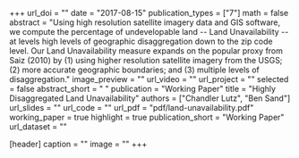 +++
url_doi = ""
date = "2017-08-15"
publication_types = ["7"]
math = false
abstract = "Using high resolution satellite imagery data and GIS software, we compute the percentage of undevelopable land -- Land Unavailability -- at levels high levels of geographic disaggregation down to the zip code level. Our Land Unavailability measure expands on the popular proxy from Saiz (2010) by (1) using higher resolution satellite imagery from the USGS; (2) more accurate geographic boundaries; and (3) multiple levels of disaggregation."
image_preview = ""
url_video = ""
url_project = ""
selected = false
abstract_short = " "
publication = "Working Paper"
title = "Highly Disaggregated Land Unavailability"
authors = ["Chandler Lutz", "Ben Sand"]
url_slides = ""
url_code = ""
url_pdf = "pdf/land-unavailability.pdf"
working_paper = true
highlight = true
publication_short = "Working Paper"
url_dataset = ""

[header]
  caption = ""
  image = ""
+++

